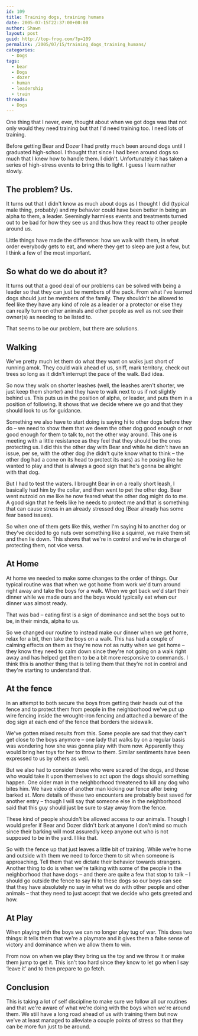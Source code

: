 ```yaml
---
id: 109
title: Training dogs, training humans
date: 2005-07-15T22:37:00+00:00
author: Shawn
layout: post
guid: http://top-frog.com/?p=109
permalink: /2005/07/15/training_dogs_training_humans/
categories:
  - Dogs
tags:
  - bear
  - Dogs
  - dozer
  - human
  - leadership
  - train
threads:
  - Dogs
---
```

One thing that I never, ever, thought about when we got dogs was that not only would they need training but that I'd need training too. I need lots of training.

Before getting Bear and Dozer I had pretty much been around dogs until I graduated high-school. I thought that since I had been around dogs so much that I knew how to handle them. I didn't. Unfortunately it has taken a series of high-stress events to bring this to light. I guess I learn rather slowly.

<!--more-->

## The problem? Us.

It turns out that I didn't know as much about dogs as I thought I did (typical male thing, probably) and my behavior could have been better in being an alpha to them, a leader. Seemingly harmless events and treatments turned out to be bad for how they see us and thus how they react to other people around us.

Little things have made the difference: how we walk with them, in what order everybody gets to eat, and where they get to sleep are just a few, but I think a few of the most important.

## So what do we do about it?

It turns out that a good deal of our problems can be solved with being a leader so that they can just be members of the pack. From what I've learned dogs should just be members of the family. They shouldn't be allowed to feel like they have any kind of role as a leader or a protector or else they can really turn on other animals and other people as well as not see their owner(s) as needing to be listed to.

That seems to be our problem, but there are solutions.

## Walking

We've pretty much let them do what they want on walks just short of running amok. They could walk ahead of us, sniff, mark territory, check out trees so long as it didn't interrupt the pace of the walk. Bad idea.

So now they walk on shorter leashes (well, the leashes aren't shorter, we just keep them shorter) and they have to walk next to us if not slightly behind us. This puts us in the position of alpha, or leader, and puts them in a position of following. It shows that we decide where we go and that they should look to us for guidance. 

Something we also have to start doing is saying hi to other dogs before they do – we need to show them that we deem the other dog good enough or not good enough for them to talk to, not the other way around. This one is meeting with a little resistance as they feel that they should be the ones protecting us. I did this the other day with Bear and while he didn't have an issue, per se, with the other dog (he didn't quite know what to think – the other dog had a cone on its head to protect its ears) as he posing like he wanted to play and that is always a good sign that he's gonna be alright with that dog.

But I had to test the waters. I brought Bear in on a really short leash, I basically had him by the collar, and then went to pet the other dog. Bear went nutzoid on me like he now feared what the other dog might do to me. A good sign that he feels like he needs to protect me and that is something that can cause stress in an already stressed dog (Bear already has some fear based issues).

So when one of them gets like this, wether I'm saying hi to another dog or they've decided to go nuts over something like a squirrel, we make them sit and then lie down. This shows that we're in control and we're in charge of protecting them, not vice versa.

## At Home

At home we needed to make some changes to the order of things. Our typical routine was that when we got home from work we'd turn around right away and take the boys for a walk. When we got back we'd start their dinner while we made ours and the boys would typically eat when our dinner was almost ready. 

That was bad – eating first is a sign of dominance and set the boys out to be, in their minds, alpha to us.

So we changed our routine to instead make our dinner when we get home, relax for a bit, then take the boys on a walk. This has had a couple of calming effects on them as they're now not as nutty when we get home – they know they need to calm down since they're not going on a walk right away and has helped get them to be a bit more responsive to commands. I think this is another thing that is telling them that they're not in control and they're starting to understand that.

## At the fence

In an attempt to both secure the boys from getting their heads out of the fence and to protect them from people in the neighborhood we've put up wire fencing inside the wrought-iron fencing and attached a beware of the dog sign at each end of the fence that borders the sidewalk.

We've gotten mixed results from this. Some people are sad that they can't get close to the boys anymore – one lady that walks by on a regular basis was wondering how she was gonna play with them now. Apparently they would bring her toys for her to throw to them. Similar sentiments have been expressed to us by others as well. 

But we also had to consider those who were scared of the dogs, and those who would take it upon themselves to act upon the dogs should something happen. One older man in the neighborhood threatened to kill any dog who bites him. We have video of another man kicking our fence after being barked at. More details of these two encounters are probably best saved for another entry – though I will say that someone else in the neighborhood said that this guy should just be sure to stay away from the fence. 

These kind of people shouldn't be allowed access to our animals. Though I would prefer if Bear and Dozer didn't bark at anyone I don't mind so much since their barking will most assuredly keep anyone out who is not supposed to be in the yard. I like that.

So with the fence up that just leaves a little bit of training. While we're home and outside with them we need to force them to sit when someone is approaching. Tell them that we dictate their behavior towards strangers. Another thing to do is when we're talking with some of the people in the neighborhood that have dogs – and there are quite a few that stop to talk – I should go outside the fence to say hi to these dogs so our boys can see that they have absolutely no say in what we do with other people and other animals – that they need to just accept that we decide who gets greeted and how. 

## At Play

When playing with the boys we can no longer play tug of war. This does two things: it tells them that we're a playmate and it gives them a false sense of victory and dominance when we allow them to win.

From now on when we play they bring us the toy and we throw it or make them jump to get it. This isn't too hard since they know to let go when I say &#8216;leave it' and to then prepare to go fetch.

## Conclusion

This is taking a lot of self discipline to make sure we follow all our routines and that we're aware of what we're doing with the boys when we're around them. We still have a long road ahead of us with training them but now we've at least managed to alleviate a couple points of stress so that they can be more fun just to be around.